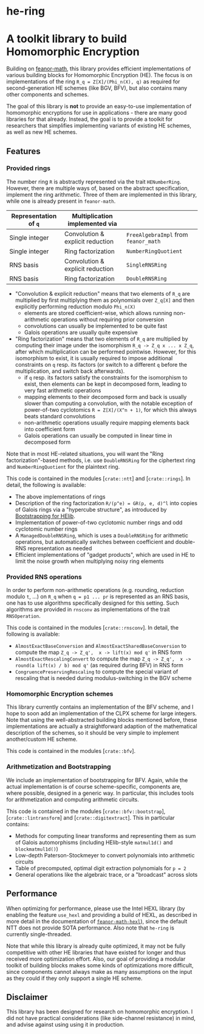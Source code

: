# he-ring
# A toolkit library to build Homomorphic Encryption

Building on [feanor-math](https://crates.io/crates/feanor-math), this library provides efficient implementations of various building blocks for Homomorphic Encryption (HE).
The focus is on implementations of the ring `R_q = Z[X]/(Phi_n(X), q)` as required for second-generation HE schemes (like BGV, BFV), but also contains many other components and schemes.

The goal of this library is **not** to provide an easy-to-use implementation of homomorphic encryptions for use in applications - there are many good libraries for that already.
Instead, the goal is to provide a toolkit for researchers that simplifies implementing variants of existing HE schemes, as well as new HE schemes.

## Features

### Provided rings

The number ring `R` is abstractly represented via the trait `HENumberRing`.
However, there are multiple ways of, based on the abstract specification, implement the ring arithmetic.
Three of them are implemented in this library, while one is already present in `feanor-math`.

| Representation of `q` | Multiplication implemented via   |                                      |
|-----------------------|----------------------------------|--------------------------------------|
| Single integer        | Convolution & explicit reduction | `FreeAlgebraImpl` from `feanor_math` |
| Single integer        | Ring factorization               | `NumberRingQuotient`                  |
| RNS basis             | Convolution & explicit reduction | `SingleRNSRing`                      |
| RNS basis             | Ring factorization               | `DoubleRNSRing`                      |

 - "Convolution & explicit reduction" means that two elements of `R_q` are multiplied by first multiplying them as polynomials over `Z_q[X]` and then explicitly performing reduction modulo `Phi_n(X)`
     - elements are stored coefficient-wise, which allows running non-arithmetic operations without requiring prior conversion
     - convolutions can usually be implemented to be quite fast
     - Galois operations are usually quite expensive
 - "Ring factorization" means that two elements of `R_q` are multiplied by computing their image under the isomorphism `R_q -> Z_q x ... x Z_q`, after which multiplication can be performed pointwise.
   However, for this isomorphism to exist, it is usually required to impose additional constraints on `q` resp. its factors (or switch to a different `q` before the multiplication, and switch back afterwards).
     - if `q` resp. its factors satisfy the constraints for the isomorphism to exist, then elements can be kept in decomposed form, leading to very fast arithmetic operations
     - mapping elements to their decomposed form and back is usually slower than computing a convolution, with the notable exception of power-of-two cyclotomics `R = Z[X]/(X^n + 1)`, for which this always beats standard convolutions
     - non-arithmetic operations usually require mapping elements back into coefficient form
     - Galois operations can usually be computed in linear time in decomposed form

Note that in most HE-related situations, you will want the "Ring factorization"-based methods, i.e. use `DoubleRNSRing` for the ciphertext ring and `NumberRingQuotient` for the plaintext ring.

This code is contained in the modules [`crate::ntt`] and [`crate::rings`].
In detail, the following is available:
 - The above implementations of rings
 - Description of the ring factorization `R/(p^e) = GR(p, e, d)^l` into copies of Galois rings via a "hypercube structure", as introduced by [Bootstrapping for HElib](https://ia.cr/2014/873).
 - Implementation of power-of-two cyclotomic number rings and odd cyclotomic number rings
 - A `ManagedDoubleRNSRing`, which is uses a `DoubleRNSRing` for arithmetic operations, but automatically switches between coefficient and double-RNS representation as needed
 - Efficient implementations of "gadget products", which are used in HE to limit the noise growth when multiplying noisy ring elements

### Provided RNS operations

In order to perform non-arithmetic operations (e.g. rounding, reduction modulo `t`, ...) on `R_q` when `q = p1 ... pr` is represented as an RNS basis, one has to use algorithms specifically designed for this setting.
Such algorithms are provided in `rnsconv` as implementations of the trait `RNSOperation`.

This code is contained in the modules [`crate::rnsconv`].
In detail, the following is available:
 - `AlmostExactBaseConversion` and `AlmostExactSharedBaseConversion` to compute the map `Z_q -> Z_q',  x -> lift(x) mod q'` in RNS form
 - `AlmostExactRescalingConvert` to compute the map `Z_q -> Z_q',  x -> round(a lift(x) / b) mod q'` (as required during BFV) in RNS form
 - `CongruencePreservingRescaling` to compute the special variant of rescaling that is needed during modulus-switching in the BGV scheme

### Homomorphic Encryption schemes

This library currently contains an implementation of the BFV scheme, and I hope to soon add an implementation of the CLPX scheme for large integers.
Note that using the well-abstracted building blocks mentioned before, these implementations are actually a straightforward adaption of the mathematical description of the schemes, so it should be very simple to implement another/custom HE scheme.

This code is contained in the modules [`crate::bfv`].

### Arithmetization and Bootstrapping

We include an implementation of bootstrapping for BFV.
Again, while the actual implementation is of course scheme-specific, components are, where possible, designed in a generic way.
In particular, this includes tools for arithmetization and computing arithmetic circuits.

This code is contained in the modules [`crate::bfv::bootstrap`], [`crate::lintransform`] and [`crate::digitextract`].
This in particular contains:
 - Methods for computing linear transforms and representing them as sum of Galois automorphisms (including HElib-style `matmul1d()` and `blockmatmul1d()`)
 - Low-depth Paterson-Stockmeyer to convert polynomials into arithmetic circuits
 - Table of precomputed, optimal digit extraction polynomials for `p = 2`
 - General operations like the algebraic trace, or a "broadcast" across slots

## Performance

When optimizing for performance, please use the Intel HEXL library (by enabling the feature `use_hexl` and providing a build of HEXL, as described in more detail in the documentation of [`feanor-math-hexl`](https://github.com/FeanorTheElf/feanor-math-hexl)), since the default NTT does not provide SOTA performance. Also note that `he-ring` is currently single-threaded.

Note that while this library is already quite optimized, it may not be fully competitive with other HE libraries that have existed for longer and thus received more optimization effort.
Also, our goal of providing a modular toolkit of building blocks makes some kinds of optimizations more difficult, since components cannot always make as many assumptions on the input as they could if they only support a single HE scheme.

## Disclaimer

This library has been designed for research on homomorphic encryption.
I did not have practical considerations (like side-channel resistance) in mind, and advise against using using it in production.
